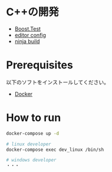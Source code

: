 # C++の開発

- [Boost.Test](https://www.boost.org/doc/libs/1_74_0/libs/test/doc/html/index.html)
- [editor config](./doc/editor_config.md)
- [ninja build](./doc/ninja.md)

#  Prerequisites
以下のソフトをインストールしてください。
- [Docker](https://docs.docker.com/get-docker/)

# How to run

```bash
docker-compose up -d

# linux developer
docker-compose exec dev_linux /bin/sh

# windows developer
・・・
```